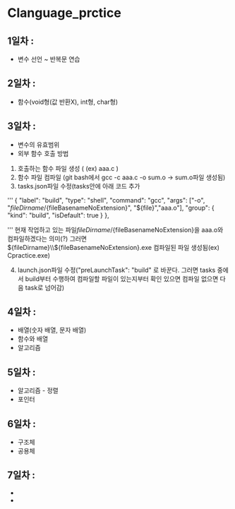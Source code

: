 # Clanguage_prctice

## 1일차 : 
* 변수 선언 ~ 반복문 연습 

## 2일차 : 
* 함수(void형(값 반환X), int형, char형)

## 3일차 : 
* 변수의 유효범위
* 외부 함수 호출 방법

1.  호출하는 함수 파일 생성 ( (ex) aaa.c )
2. 함수 파일 컴파일 (git bash에서 gcc -c aaa.c -o sum.o -> sum.o파일 생성됨)
3. tasks.json파일 수정(tasks안에 아래 코드 추가

'''
            {
			"label": "build",
			"type": "shell",
			"command": "gcc",
			"args": ["-o", "${fileDirname}/${fileBasenameNoExtension}", "${file}","aaa.o"],
			"group": {
				"kind": "build",
				"isDefault": true
			}
		},

'''
     현재 작업하고 있는 파일${fileDirname}/${fileBasenameNoExtension}을 aaa.o와 컴파일하겠다는 의미(?)
     그러면 ${fileDirname}\\${fileBasenameNoExtension}.exe 컴파일된 파일 생성됨(ex) Cpractice.exe)

            
4. launch.json파일 수정("preLaunchTask": "build" 로 바꾼다. 그러면 tasks 중에서 build부터 수행하여 
컴파일할 파일이 있는지부터 확인 있으면 컴파일 없으면 다음 task로 넘어감)

## 4일차 : 
* 배열(숫자 배열, 문자 배열)
* 함수와 배열
* 알고리즘

## 5일차 : 
* 알고리즘 - 정렬
* 포인터

## 6일차 :
* 구조체
* 공용체

## 7일차 :
*
*


